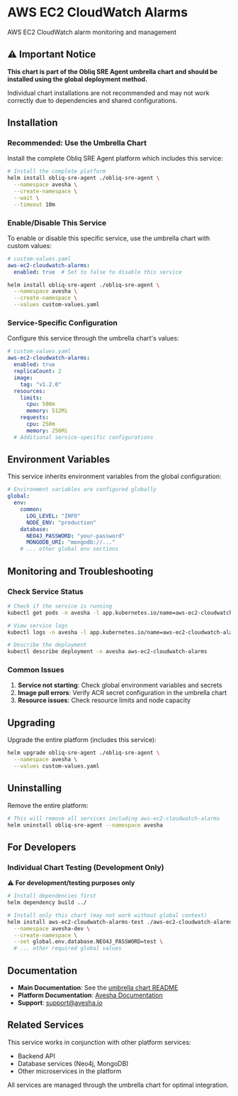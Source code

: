 # AWS EC2 CloudWatch Alarms

AWS EC2 CloudWatch alarm monitoring and management

## ⚠️ Important Notice

**This chart is part of the Obliq SRE Agent umbrella chart and should be installed using the global deployment method.**

Individual chart installations are not recommended and may not work correctly due to dependencies and shared configurations.

## Installation

### Recommended: Use the Umbrella Chart

Install the complete Obliq SRE Agent platform which includes this service:

```bash
# Install the complete platform
helm install obliq-sre-agent ./obliq-sre-agent \
  --namespace avesha \
  --create-namespace \
  --wait \
  --timeout 10m
```

### Enable/Disable This Service

To enable or disable this specific service, use the umbrella chart with custom values:

```yaml
# custom-values.yaml
aws-ec2-cloudwatch-alarms:
  enabled: true  # Set to false to disable this service
```

```bash
helm install obliq-sre-agent ./obliq-sre-agent \
  --namespace avesha \
  --create-namespace \
  --values custom-values.yaml
```

### Service-Specific Configuration

Configure this service through the umbrella chart's values:

```yaml
# custom-values.yaml
aws-ec2-cloudwatch-alarms:
  enabled: true
  replicaCount: 2
  image:
    tag: "v1.2.0"
  resources:
    limits:
      cpu: 500m
      memory: 512Mi
    requests:
      cpu: 250m
      memory: 256Mi
  # Additional service-specific configurations
```

## Environment Variables

This service inherits environment variables from the global configuration:

```yaml
# Environment variables are configured globally
global:
  env:
    common:
      LOG_LEVEL: "INFO"
      NODE_ENV: "production"
    database:
      NEO4J_PASSWORD: "your-password"
      MONGODB_URI: "mongodb://..."
    # ... other global env sections
```

## Monitoring and Troubleshooting

### Check Service Status

```bash
# Check if the service is running
kubectl get pods -n avesha -l app.kubernetes.io/name=aws-ec2-cloudwatch-alarms

# View service logs
kubectl logs -n avesha -l app.kubernetes.io/name=aws-ec2-cloudwatch-alarms

# Describe the deployment
kubectl describe deployment -n avesha aws-ec2-cloudwatch-alarms
```

### Common Issues

1. **Service not starting**: Check global environment variables and secrets
2. **Image pull errors**: Verify ACR secret configuration in the umbrella chart
3. **Resource issues**: Check resource limits and node capacity

## Upgrading

Upgrade the entire platform (includes this service):

```bash
helm upgrade obliq-sre-agent ./obliq-sre-agent \
  --namespace avesha \
  --values custom-values.yaml
```

## Uninstalling

Remove the entire platform:

```bash
# This will remove all services including aws-ec2-cloudwatch-alarms
helm uninstall obliq-sre-agent --namespace avesha
```

## For Developers

### Individual Chart Testing (Development Only)

⚠️ **For development/testing purposes only**

```bash
# Install dependencies first
helm dependency build ../

# Install only this chart (may not work without global context)
helm install aws-ec2-cloudwatch-alarms-test ./aws-ec2-cloudwatch-alarms \
  --namespace avesha-dev \
  --create-namespace \
  --set global.env.database.NEO4J_PASSWORD=test \
  # ... other required global values
```

## Documentation

- **Main Documentation**: See the [umbrella chart README](../../README.md)
- **Platform Documentation**: [Avesha Documentation](https://docs.avesha.io)
- **Support**: support@avesha.io

## Related Services

This service works in conjunction with other platform services:
- Backend API
- Database services (Neo4j, MongoDB)
- Other microservices in the platform

All services are managed through the umbrella chart for optimal integration.